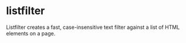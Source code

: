 listfilter
==========

Listfilter creates a fast, case-insensitive text filter against a list of HTML elements on a page.
